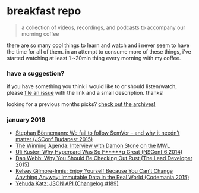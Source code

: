 # breakfast repo
> a collection of videos, recordings, and podcasts to accompany our morning coffee

there are so many cool things to learn and watch and i never seem to have the time for all of them. in an attempt to consume more of these things, i've started watching at least 1 ~20min thing every morning with my coffee.

### have a suggestion?

if you have something you think i would like to or should listen/watch, please [file an issue](https://github.com/ashleygwilliams/breakfast-repo/issues/new) with the link and a small description. thanks!

looking for a previous months picks? [check out the archives!](https://github.com/ashleygwilliams/breakfast-repo/tree/master/archives) 

### january 2016

- [Stephan Bönnemann: We fail to follow SemVer – and why it needn’t matter (JSConf Budapest 2015)](
https://www.youtube.com/watch?v=tc2UgG5L7WM)
- [The Winning Agenda: Interview with Damon Stone on the MWL](http://thewinningagenda.com/2016/01/04/episode-64-exclusive-interview-with-damon-stone-on-the-most-wanted-list/)
- [Uli Kuster: Why Hypercard Was So F*****g Great (NSConf 6 2014)](https://vimeo.com/95380430)
- [Dan Webb: Why You Should Be Checking Out Rust (The Lead Developer 2015)](https://vimeo.com/139631510)
- [Kelsey Gilmore-Innis: Enjoy Yourself Because You Can't Change Anything Anyway: Immutable Data in the Real World (Codemania 2015)](https://www.youtube.com/watch?v=bi8c55JNyGA)
- [Yehuda Katz: JSON API (Changelog #189)](https://changelog.com/189/)
